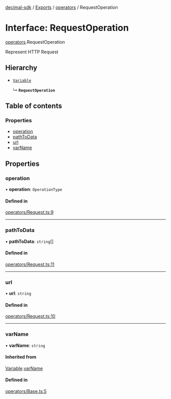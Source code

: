 [decimal-sdk](../README.md) / [Exports](../modules.md) / [operators](../modules/operators.md) / RequestOperation

# Interface: RequestOperation

[operators](../modules/operators.md).RequestOperation

Represent HTTP Request

## Hierarchy

- [`Variable`](operators.Variable.md)

  ↳ **`RequestOperation`**

## Table of contents

### Properties

- [operation](operators.RequestOperation.md#operation)
- [pathToData](operators.RequestOperation.md#pathtodata)
- [url](operators.RequestOperation.md#url)
- [varName](operators.RequestOperation.md#varname)

## Properties

### operation

• **operation**: `OperationType`

#### Defined in

[operators/Request.ts:9](https://github.com/DecimalAt/decimal_sdk/blob/6ba5e75/src/operators/Request.ts#L9)

___

### pathToData

• **pathToData**: `string`[]

#### Defined in

[operators/Request.ts:11](https://github.com/DecimalAt/decimal_sdk/blob/6ba5e75/src/operators/Request.ts#L11)

___

### url

• **url**: `string`

#### Defined in

[operators/Request.ts:10](https://github.com/DecimalAt/decimal_sdk/blob/6ba5e75/src/operators/Request.ts#L10)

___

### varName

• **varName**: `string`

#### Inherited from

[Variable](operators.Variable.md).[varName](operators.Variable.md#varname)

#### Defined in

[operators/Base.ts:5](https://github.com/DecimalAt/decimal_sdk/blob/6ba5e75/src/operators/Base.ts#L5)
